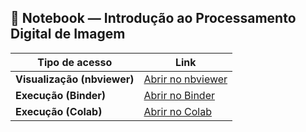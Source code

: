## 📘 Notebook — Introdução ao Processamento Digital de Imagem

| Tipo de acesso | Link |
|----------------|------|
| **Visualização (nbviewer)** | [Abrir no nbviewer](https://nbviewer.org/github/ppestana-supervisor/PDI_python/blob/main/topico2/Topico2.ipynb) |
| **Execução (Binder)** | [Abrir no Binder](https://mybinder.org/v2/gh/ppestana-supervisor/PDI_python/HEAD?labpath=topico2/Topico2.ipynb) |
| **Execução (Colab)** | [Abrir no Colab](https://colab.research.google.com/github/ppestana-supervisor/PDI_python/blob/main/topico2/Topico2.ipynb) |
